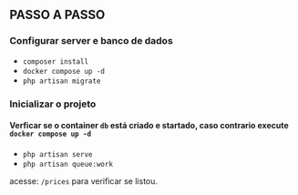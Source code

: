 ## PASSO A PASSO

### Configurar server e banco de dados

 - `composer install`
 - `docker compose up -d`
 - `php artisan migrate`


### Inicializar o projeto

#### Verficar se o container `db` está criado e startado, caso contrario execute `docker compose up -d`

 - `php artisan serve`
 - `php artisan queue:work`

acesse: `/prices` para verificar se listou.
